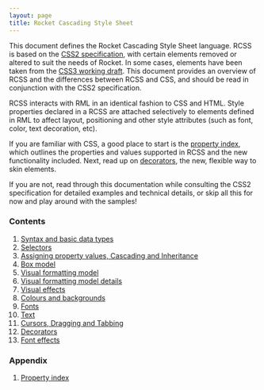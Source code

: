 ```yaml
---
layout: page
title: Rocket Cascading Style Sheet
---
```


This document defines the Rocket Cascading Style Sheet language. RCSS is based on the [CSS2 specification](http://www.w3.org/TR/REC-CSS2/), with certain elements removed or altered to suit the needs of Rocket. In some cases, elements have been taken from the [CSS3 working draft](http://www.w3.org/Style/CSS/current-work). This document provides an overview of RCSS and the differences between RCSS and CSS, and should be read in conjunction with the CSS2 specification.

RCSS interacts with RML in an identical fashion to CSS and HTML. Style properties declared in a RCSS are attached selectively to elements defined in RML to affect layout, positioning and other style attributes (such as font, color, text decoration, etc).

If you are familiar with CSS, a good place to start is the [property index](rcss/property_index.md), which outlines the properties and values supported in RCSS and the new functionality included. Next, read up on [decorators](rcss/decorators.md), the new, flexible way to skin elements.

If you are not, read through this documentation while consulting the CSS2 specification for detailed examples and technical details, or skip all this for now and play around with the samples!

### Contents

1. [Syntax and basic data types](rcss/syntax.md)
2. [Selectors](rcss/selectors.md)
3. [Assigning property values, Cascading and Inheritance](rcss/cascade.md)
4. [Box model](rcss/box_model.md)
5. [Visual formatting model](rcss/visual_formatting_model.md)
6. [Visual formatting model details](rcss/visual_formatting_model_details.md)
7. [Visual effects](rcss/visual_effects.md)
8. [Colours and backgrounds](rcss/colours_backgrounds.md)
9. [Fonts](rcss/fonts.md)
10. [Text](rcss/text.md)
11. [Cursors, Dragging and Tabbing](rcss/user_interface.md)
12. [Decorators](rcss/decorators.md)
13. [Font effects](rcss/font_effects.md)

### Appendix

1. [Property index](rcss/property_index.md) 


